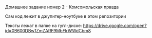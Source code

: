 Домашнее задание номер 2 - Комсомольская правда

Сам код лежит в джупитер-ноутбуке в этом репозитории

Тексты лежат в папке на гугл-диске:
https://drive.google.com/open?id=0B600DBw1ZmZARF9MbFlrWWdCbm8
